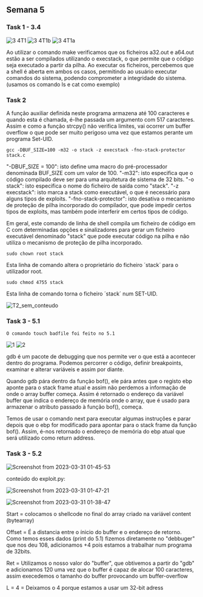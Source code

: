 ## Semana 5
### Task 1 - 3.4

![3 4T1](https://user-images.githubusercontent.com/123839132/226573313-4cbd1ee3-241e-4adc-bc2a-0d70ff299108.png)
![3 4T1b](https://user-images.githubusercontent.com/123839132/226573348-c1aa0daa-d5c5-4d33-a4b5-cd2a25d3a52e.png)
![3 4T1a](https://user-images.githubusercontent.com/123839132/226573337-510136e8-488a-4cd2-88ee-581da9f5d6be.png)

Ao utilizar o comando make verificamos que os ficheiros a32.out e a64.out estão a ser compilados utilizando o execstack, o que permite que o código seja executado a partir da pilha.
Ao executar os ficheiros, percebemos que a shell é aberta em ambos os casos, permitindo ao usuário executar comandos do sistema, podendo comprometer a integridade do sistema. (usamos os comando ls e cat como exemplo)

### Task 2

A função auxiliar definida neste programa armazena até 100 caracteres e quando esta é chamada, é-lhe passada um argumento com 517 caracteres. Assim e como a função strcpy() não verifica limites, vai ocorrer um buffer overflow o que pode ser muito perigoso uma vez que estamos perante um programa Set-UID.

``gcc -DBUF_SIZE=100 -m32 -o stack -z execstack -fno-stack-protector stack.c``

"-DBUF_SIZE = 100": isto define uma macro do pré-processador denominada BUF_SIZE com um valor de 100.
"-m32": isto especifica que o código compilado deve ser para uma arquitetura de sistema de 32 bits.
"-o stack": isto especifica o nome do ficheiro de saída como "stack".
"-z execstack":  isto marca a stack como executável, o que é necessário para alguns tipos de exploits.
"-fno-stack-protector": isto desativa o mecanismo de proteção de pilha incorporado do compilador, que pode impedir certos tipos de exploits, mas também pode interferir em certos tipos de código.

Em geral, este comando de linha de shell compila um ficheiro de código em C com determinadas opções e sinalizadores para gerar um ficheiro executável denominado "stack" que pode executar código na pilha e não utiliza o mecanismo de proteção de pilha incorporado.

``sudo chown root stack``

Esta linha de comando altera o proprietário do ficheiro ´stack´ para o utilizador root.

``sudo chmod 4755 stack``

Esta linha de comando torna o ficheiro ´stack´ num SET-UID.

![T2_sem_conteudo](https://user-images.githubusercontent.com/123839132/228690902-3d54fd60-b798-4e27-ba19-b17514202665.png)


### Task 3 - 5.1
`` O comando touch badfile foi feito no 5.1 ``

![1](https://user-images.githubusercontent.com/123839132/228990021-17743910-2b16-420b-8bef-5fdff8201b47.png)
![2](https://user-images.githubusercontent.com/123839132/228989994-e8c1beb8-8965-446b-9325-95c2d8e1ef94.png)


gdb é um pacote de debugging que nos permite ver o que está a acontecer dentro do programa. Podemos percorrer o código, definir breakpoints, examinar e alterar variáveis e assim por diante.

Quando gdb pára dentro da função bof(), ele pára antes que o registo ebp aponte para o stack frame atual e assim não perdemos a informação de onde o array buffer começa. Assim é retornado o endereço da variável buffer que indica o endereço de memória onde o array, que é usado para armazenar o atributo passado à função bof(), começa.

Temos de usar o comando next para executar algumas instruções e parar depois que o ebp for modificado para apontar para o stack frame da função bof(). Assim, é-nos retornado o endereço de memória do ebp atual que será utilizado como return address.

### Task 3 - 5.2

![Screenshot from 2023-03-31 01-45-53](https://user-images.githubusercontent.com/123839132/228995075-bfb4f257-375e-47aa-ab86-1e55879c6a13.png)

conteúdo do exploit.py:

![Screenshot from 2023-03-31 01-47-21](https://user-images.githubusercontent.com/123839132/228995307-5b650a85-5491-4e95-8e20-58f63c1e9c32.png)


![Screenshot from 2023-03-31 01-38-47](https://user-images.githubusercontent.com/123839132/228994375-a66cf148-fee1-4389-9007-1016f69168f5.png)

Start = colocamos o shellcode no final do array criado na variável content (bytearray)

Offset =  É a distancia entre o ínicio do buffer e o endereço de retorno. Como temos esses dados (print do 5.1) fizemos diretamente no "debbuger" que nos deu 108, adicionamos +4 pois estamos a trabalhar num programa de 32bits.

Ret = Utilizamos o nosso valor do "buffer", que obtivemos a partir do "gdb" e adicionamos 120 uma vez que o buffer é capaz de alocar 100 caracteres, assim execedemos o tamanho do buffer provocando um buffer-overflow

L = 4 = Deixamos o 4 porque estamos a usar um 32-bit adress
